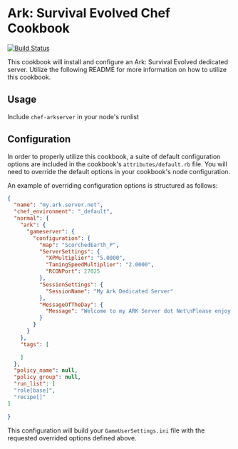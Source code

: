 # Ark: Survival Evolved Chef Cookbook
[![Build Status](https://travis-ci.org/f0rkz/chef-arkserver.svg)](https://travis-ci.org/f0rkz/chef-arkserver)

This cookbook will install and configure an Ark: Survival Evolved dedicated
server. Utilize the following README for more information on how to utilize this
cookbook.

## Usage

Include `chef-arkserver` in your node's runlist

## Configuration
In order to properly utilize this cookbook, a suite of default configuration
options are included in the cookbook's `attributes/default.rb` file. You will
need to override the default options in your cookbook's node configuration.

An example of overriding configuration options is structured as follows:

```json
{
  "name": "my.ark.server.net",
  "chef_environment": "_default",
  "normal": {
    "ark": {
      "gameserver": {
        "configuration": {
          "map": "ScorchedEarth_P",
          "ServerSettings": {
            "XPMultiplier": "5.0000",
            "TamingSpeedMultiplier": "2.0000",
            "RCONPort": 27025
          },
          "SessionSettings": {
            "SessionName": "My Ark Dedicated Server"
          },
          "MessageOfTheDay": {
            "Message": "Welcome to my ARK Server dot Net\nPlease enjoy your stay!"
          }
        }
      }
    },
    "tags": [

    ]
  },
  "policy_name": null,
  "policy_group": null,
  "run_list": [
  "role[base]",
  "recipe[]"
]

}
```

This configuration will build your `GameUserSettings.ini` file with the requested
overrided options defined above.
